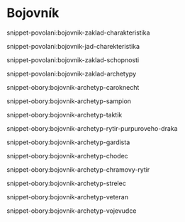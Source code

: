 # Bojovník

snippet-povolani:bojovnik-zaklad-charakteristika

snippet-povolani:bojovnik-jad-charekteristika

snippet-povolani:bojovnik-zaklad-schopnosti

snippet-povolani:bojovnik-zaklad-archetypy



snippet-obory:bojovnik-archetyp-caroknecht

snippet-obory:bojovnik-archetyp-sampion

snippet-obory:bojovnik-archetyp-taktik

snippet-obory:bojovnik-archetyp-rytir-purpuroveho-draka

snippet-obory:bojovnik-archetyp-gardista

snippet-obory:bojovnik-archetyp-chodec

snippet-obory:bojovnik-archetyp-chramovy-rytir

snippet-obory:bojovnik-archetyp-strelec

snippet-obory:bojovnik-archetyp-veteran

snippet-obory:bojovnik-archetyp-vojevudce